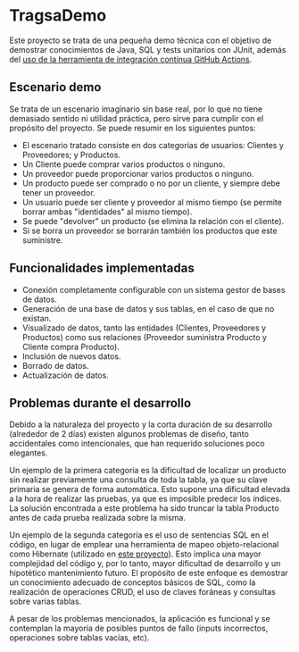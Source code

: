 # TragsaDemo

Este proyecto se trata de una pequeña demo técnica con el objetivo de demostrar conocimientos de Java, SQL y tests unitarios con JUnit, además del [uso de la herramienta de integración contínua GitHub Actions](https://github.com/giladamuzfranciscojavier/TragsaDemo/actions).

## Escenario demo

Se trata de un escenario imaginario sin base real, por lo que no tiene demasiado sentido ni utilidad práctica, pero sirve para cumplir con el propósito del proyecto. Se puede resumir en los siguientes puntos:

- El escenario tratado consiste en dos categorías de usuarios: Clientes y Proveedores; y Productos. 
- Un Cliente puede comprar varios productos o ninguno.
- Un proveedor puede proporcionar varios productos o ninguno.
- Un producto puede ser comprado o no por un cliente, y siempre debe tener un proveedor. 
- Un usuario puede ser cliente y proveedor al mismo tiempo (se permite borrar ambas "identidades" al mismo tiempo).
- Se puede "devolver" un producto (se elimina la relación con el cliente).
- Si se borra un proveedor se borrarán también los productos que este suministre.

## Funcionalidades implementadas

- Conexión completamente configurable con un sistema gestor de bases de datos.
- Generación de una base de datos y sus tablas, en el caso de que no existan.
- Visualizado de datos, tanto las entidades (Clientes, Proveedores y Productos) como sus relaciones (Proveedor suministra Producto y Cliente compra Producto).
- Inclusión de nuevos datos.
- Borrado de datos.
- Actualización de datos.

## Problemas durante el desarrollo

Debido a la naturaleza del proyecto y la corta duración de su desarrollo (alrededor de 2 días) existen algunos problemas de diseño, tanto accidentales como intencionales, que han requerido soluciones poco elegantes.

Un ejemplo de la primera categoría es la dificultad de localizar un producto sin realizar previamente una consulta de toda la tabla, ya que su clave primaria se genera de forma automática. Esto supone una dificultad elevada a la hora de realizar las pruebas, ya que es imposible predecir los índices. La solución encontrada a este problema ha sido truncar la tabla Producto antes de cada prueba realizada sobre la misma.

Un ejemplo de la segunda categoría es el uso de sentencias SQL en el código, en lugar de emplear una herramienta de mapeo objeto-relacional como Hibernate (utilizado en [este proyecto](https://github.com/giladamuzfranciscojavier/LemTamApp)). Esto implica una mayor complejidad del código y, por lo tanto, mayor dificultad de desarrollo y un hipotético mantenimiento futuro. El propósito de este enfoque es demostrar un conocimiento adecuado de conceptos básicos de SQL, como la realización de operaciones CRUD, el uso de claves foráneas y consultas sobre varias tablas.

A pesar de los problemas mencionados, la aplicación es funcional y se contemplan la mayoría de posibles puntos de fallo (inputs incorrectos, operaciones sobre tablas vacías, etc).

